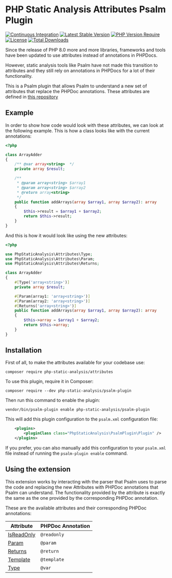 # PHP Static Analysis Attributes Psalm Plugin
[![Continuous Integration](https://github.com/php-static-analysis/psalm-plugin/workflows/All%20Tests/badge.svg)](https://github.com/php-static-analysis/psalm-plugin/actions)
[![Latest Stable Version](https://poser.pugx.org/php-static-analysis/psalm-plugin/v/stable)](https://packagist.org/packages/php-static-analysis/psalm-plugin)
[![PHP Version Require](http://poser.pugx.org/php-static-analysis/psalm-plugin/require/php)](https://packagist.org/packages/php-static-analysis/psalm-plugin)
[![License](https://poser.pugx.org/php-static-analysis/psalm-plugin/license)](https://github.com/php-static-analysis/psalm-plugin/blob/main/LICENSE)
[![Total Downloads](https://poser.pugx.org/php-static-analysis/psalm-plugin/downloads)](https://packagist.org/packages/php-static-analysis/psalm-plugin/stats)

Since the release of PHP 8.0 more and more libraries, frameworks and tools have been updated to use attributes instead of annotations in PHPDocs.

However, static analysis tools like Psalm have not made this transition to attributes and they still rely on annotations in PHPDocs for a lot of their functionality.

This is a Psalm plugin that allows Psalm to understand a new set of attributes that replace the PHPDoc annotations. These attributes are defined in [this repository](https://github.com/php-static-analysis/attributes)

## Example

In order to show how code would look with these attributes, we can look at the following example. This is how a class looks like with the current annotations:

```php
<?php

class ArrayAdder
{
    /** @var array<string>  */
    private array $result;

    /**
     * @param array<string> $array1
     * @param array<string> $array2
     * @return array<string>
     */
    public function addArrays(array $array1, array $array2): array
    {
        $this->result = $array1 + $array2;
        return $this->result;
    }
}
```

And this is how it would look like using the new attributes:

```php
<?php

use PhpStaticAnalysis\Attributes\Type;
use PhpStaticAnalysis\Attributes\Param;
use PhpStaticAnalysis\Attributes\Returns;

class ArrayAdder
{
    #[Type('array<string>')]
    private array $result;

    #[Param(array1: 'array<string>')]
    #[Param(array2: 'array<string>')]
    #[Returns('array<string>')]
    public function addArrays(array $array1, array $array2): array
    {
        $this->array = $array1 + $array2;
        return $this->array;
    }
}
```

## Installation

First of all, to make the attributes available for your codebase use:

```
composer require php-static-analysis/attributes
```

To use this plugin, require it in Composer:

```
composer require --dev php-static-analysis/psalm-plugin
```

Then run this command to enable the plugin:

```
vendor/bin/psalm-plugin enable php-static-analysis/psalm-plugin
```

This will add this plugin configuration to the `psalm.xml` configuration file:

```xml
    <plugins>
        <pluginClass class="PhpStaticAnalysis\PsalmPlugin\Plugin" />
    </plugins>
```

If you prefer, you can also manually add this configuration to your `psalm.xml` file instead of running the `psalm-plugin enable` command.

## Using the extension

This extension works by interacting with the parser that Psalm uses to parse the code and replacing the new Attributes with PHPDoc annotations that Psalm can understand. The functionality provided by the attribute is exactly the same as the one provided by the corresponding PHPDoc annotation.

These are the available attributes and their corresponding PHPDoc annotations:

| Attribute                                                                                   | PHPDoc Annotation |
|---------------------------------------------------------------------------------------------|-------------------|
| [IsReadOnly](https://github.com/php-static-analysis/attributes/blob/main/doc/IsReadOnly.md) | `@readonly`       |
| [Param](https://github.com/php-static-analysis/attributes/blob/main/doc/Param.md)           | `@param`          |
| [Returns](https://github.com/php-static-analysis/attributes/blob/main/doc/Returns.md)       | `@return`         |
| [Template](https://github.com/php-static-analysis/attributes/blob/main/doc/Template.md)     | `@template`       |
| [Type](https://github.com/php-static-analysis/attributes/blob/main/doc/Type.md)             | `@var`            |




